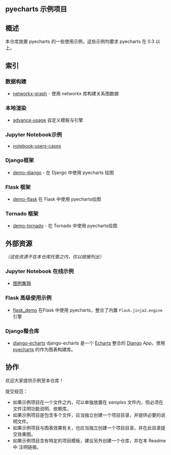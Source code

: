 ## pyecharts 示例项目

## 概述

本仓库放置 pyecharts 的一些使用示例，这些示例均要求 pyecharts 在 0.3 以上。

## 索引

### 数据构建

* [networkx-graph](/samples/networkx-graph.py) - 使用 networkx 库构建关系图数据

### 本地渲染

* [advance-usage](/advance-usage) 自定义模板与引擎

### Jupyter Notebook示例

* [notebook-users-cases](/notebook-users-cases) 

### Django框架

* [demo-django](/demo-django) - 在 Django 中使用 pyecharts 绘图

### Flask 框架

* [demo-flask](/demo-flask) 在 Flask 中使用 pyecharts绘图

### Tornado 框架

* [demo-tornado](/demo-tornado) - 在 Tornado 中使用 pyecharts绘图

## 外部资源

*（这些资源不在本仓库托管之内，仅以链接列出）*

### Jupyter Notebook 在线示例

* [图例集锦](http://nbviewer.jupyter.org/github/pyecharts/pyecharts-users-cases/blob/master/notebook-users-cases/notebook-user-cases.ipynb)

### Flask 高级使用示例

* [flask_demo](https://github.com/pyecharts/flask_demo) 在Flask 中使用 pyecharts，整合了内置 `Flask.jinja2.engine` 引擎

### Django整合库

* [django-echarts](https://github.com/kinegratii/django-echarts) django-echarts 是一个 [Echarts](http://echarts.baidu.com/index.html) 整合的 [Django](https://www.djangoproject.com/) App，使用 [pyecharts](https://github.com/chenjiandongx/pyecharts) 的作为图表构建库。

## 协作

欢迎大家提供示例至本仓库！

提交规范：

* 如果示例项目在一个文件之内，可以单独放置在 *samples* 文件内，但必须在文件注明功能说明、依赖库。
* 如果示例项目是包含多个文件，应当独立创建一个项目目录，并提供必要的说明文件。
* 如果示例项目与图表效果有关，也应当独立创建一个项目目录，并在此目录提交效果图。
* 如果示例项目含有特定的项目模板，建议另外创建一个仓库，并在本 Readme 中 注明链接。
